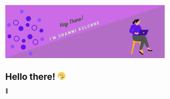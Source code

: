 ![Header](https://github.com/ShammiL/ShammiL/blob/main/images/git_header.png "Header")



# Hello there! <img src="https://github.com/ShammiL/ShammiL/blob/main/images/wave_1.gif" width="25px">
👋

<!--
**ShammiL/ShammiL** is a ✨ _special_ ✨ repository because its `README.md` (this file) appears on your GitHub profile.

Here are some ideas to get you started:

- 🔭 I’m currently working on ...
- 🌱 I’m currently learning ...
- 👯 I’m looking to collaborate on ...
- 🤔 I’m looking for help with ...
- 💬 Ask me about ...
- 📫 How to reach me: ...
- 😄 Pronouns: ...
- ⚡ Fun fact: ...
-->
